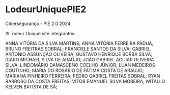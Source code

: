# LodeurUniquePIE2
 Cibersegurança - PIE 2.0 2024

#L´odeur Unique site integrantes:

ANNA VITÓRIA DA SILVA MARTINS;
ANNA VITÓRIA FERREIRA PÁDUA;
BRUNO FREITRAS SOBRAL;
FRANCIELE SANTOS DA SILVA;
GABRIEL ANTONIO ASSUNÇÃO OLIVEIRA;
GUSTAVO HENRIQUE BORBA SILVA;
ÍCARO MICHAEL SILVA DE ARAÚJO;
JOÃO GABRIEL AGUIAR OLIVEIRA SILVA;
LINDOMÁRIO DAMASCENO COELHO JÚNIOR;
LUAN MEDEIROS COUTINHO;
MARIA DO ROSÁRIO DE FÁTIMA COSTA DE ARAUJO;
MARIANA PINHEIRO FERREIRA;
PEDRO GABRIEL FREITAS SOBRAL;
RYAN BARROSO DA COSTA FREITAS;
VITOR EMANUEL SILVA MOREIRA;
WITALLO KELVEN BATISTA DE SÁ;